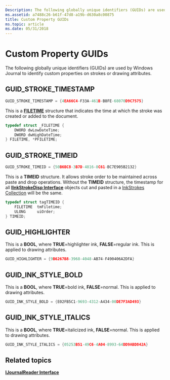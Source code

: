 ```yaml
---
Description: The following globally unique identifiers (GUIDs) are used by Windows Journal to identify custom properties on strokes or drawing attributes.
ms.assetid: a7488c26-b61f-47d8-a19b-d630a8c00875
title: Custom Property GUIDs
ms.topic: article
ms.date: 05/31/2018
---
```


# Custom Property GUIDs

The following globally unique identifiers (GUIDs) are used by Windows Journal to identify custom properties on strokes or drawing attributes.

## GUID\_STROKE\_TIMESTAMP


```C++
GUID_STROKE_TIMESTAMP = {4EA66C4-F33A-461B-B8FE-68070D9C7575}
```



This is a [**FILETIME**](/windows/desktop/api/minwinbase/ns-minwinbase-filetime) structure that indicates the time at which the stroke was created or added to the document.


```C++
typedef struct _FILETIME {
    DWORD dwLowDateTime;
    DWORD dwHighDateTime;
} FILETIME, *PFILETIME;
```



## GUID\_STROKE\_TIMEID


```C++
GUID_STROKE_TIMEID = {50B6BC8-3B7D-4816-8C61-BC7E905B2132}
```



This is a **TIMEID** structure. It allows stroke order to be maintained across paste and drop operations. Without the **TIMEID** structure, the timestamp for all [**IInkStrokeDisp Interface**](/windows/desktop/api/msinkaut/nn-msinkaut-iinkstrokedisp) objects cut and pasted in a [InkStrokes Collection](/previous-versions/windows/desktop/legacy/ms703293(v=vs.85)) will be the same.


```C++
typedef struct tagTIMEID {
    FILETIME  tmFiletime;
    ULONG     uiOrder;
} TIMEID;
```



## GUID\_HIGHLIGHTER

This is a **BOOL**, where **TRUE**=highlighter ink, **FALSE**=regular ink. This is applied to drawing attributes.


```C++
GUID_HIGHLIGHTER = {9B6267B8-3968-4048-AB74-F490406A2DFA}
```



## GUID\_INK\_STYLE\_BOLD

This is a **BOOL**, where **TRUE**=bold ink, **FALSE**=normal. This is applied to drawing attributes.


```C++
GUID_INK_STYLE_BOLD = {E02FB5C1-9693-4312-A434-00DE7F3AD493}
```



## GUID\_INK\_STYLE\_ITALICS

This is a **BOOL**, where **TRUE**=italicized ink, **FALSE**=normal. This is applied to drawing attributes.


```C++
GUID_INK_STYLE_ITALICS = {05253B51-49C6-4A04-8993-64DD9ABD842A}
```



## Related topics

<dl> <dt>

[**IJournalReader Interface**](ijournalreader.md)
</dt> </dl>

 

 